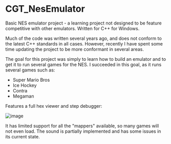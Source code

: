 # CGT_NesEmulator
Basic NES emulator project - a learning project not designed to be feature competitive with other emulators.  Written for C++ for Windows.

Much of the code was written several years ago, and does not conform to the latest C++ standards in all cases.  However, recently I have spent some time updating the project to be more conformant in several areas.

The goal for this project was simply to learn how to build an emulator and to get it to run several games for the NES.  I succeeded in this goal, as it runs several games such as:

* Super Mario Bros
* Ice Hockey
* Contra
* Megaman

Features a full hex viewer and step debugger:

![image](https://user-images.githubusercontent.com/6323654/222130609-10ab1074-1e87-47b7-a39d-82cc2071bd7c.png)

It has limited support for all the "mappers" available, so many games will not even load.  The sound is partially implemented and has some issues in its current state.
